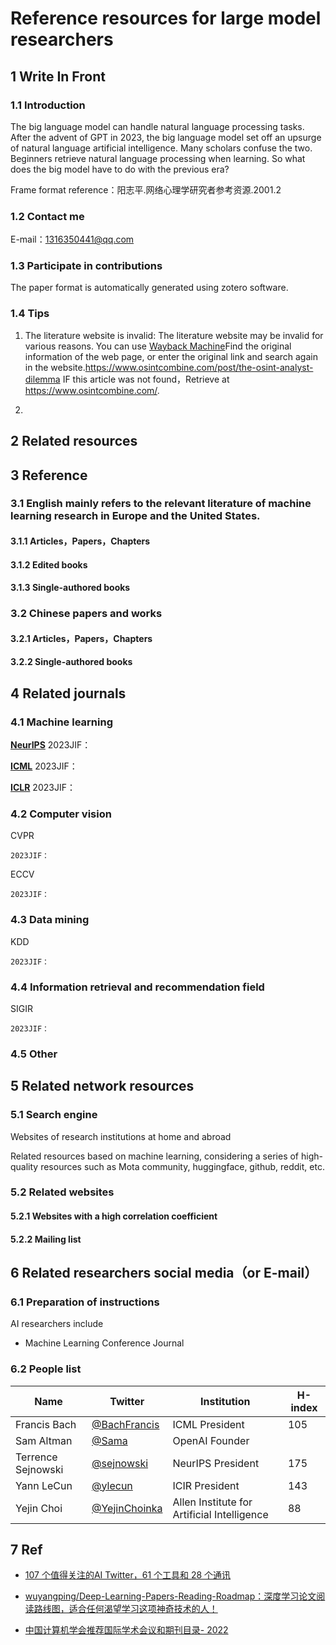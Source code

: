 # Reference resources for large model researchers

## 1 Write In Front

### 1.1 Introduction

The big language model can handle natural language processing tasks. After the advent of GPT in 2023, the big language model set off an upsurge of natural language artificial intelligence. Many scholars confuse the two. Beginners retrieve natural language processing when learning. So what does the big model have to do with the previous era?

Frame format reference：阳志平.网络心理学研究者参考资源.2001.2

### 1.2 Contact me

E-mail：1316350441@qq.com

### 1.3 Participate in contributions

The paper format is automatically generated using zotero software.

### 1.4 Tips

1. The literature website is invalid: The literature website may be invalid for various reasons. You can use [Wayback Machine](https://web.archive.org/)Find the original information of the web page, or enter the original link and search again in the website.https://www.osintcombine.com/post/the-osint-analyst-dilemma IF this article was not found，Retrieve at https://www.osintcombine.com/.

2. 

## 2 Related resources

## 3 Reference

### 3.1 English mainly refers to the relevant literature of machine learning research in Europe and the United States.

#### 3.1.1 Articles，Papers，Chapters

#### 3.1.2 Edited books

#### 3.1.3 Single-authored books

### 3.2 Chinese papers and works

#### 3.2.1 Articles，Papers，Chapters

#### 3.2.2 Single-authored books



## 4 Related journals

### 4.1 Machine learning

**[NeurIPS](https://nips.cc/)** 2023JIF：

**[ICML](https://icml.cc/)** 2023JIF：

**[ICLR](https://iclr.cc/)** 2023JIF：

### 4.2 Computer vision

CVPR
	
	2023JIF：

ECCV
	
	2023JIF：

### 4.3 Data mining

KDD
	
	2023JIF：

### 4.4 Information retrieval and recommendation field

SIGIR
	
	2023JIF：

### 4.5 Other

## 5 Related network resources

### 5.1 Search engine

Websites of research institutions at home and abroad

Related resources based on machine learning, considering a series of high-quality resources such as Mota community, huggingface, github, reddit, etc.

### 5.2 Related websites



#### 5.2.1 Websites with a high correlation coefficient

#### 5.2.2 Mailing list

## 6 Related researchers social media（or E-mail）

### 6.1 Preparation of instructions

AI researchers include
- Machine Learning Conference Journal

### 6.2 People list

| Name               | Twitter                                           | Institution                                 | H-index |
|--------------------|---------------------------------------------------|---------------------------------------------|---------|
| Francis Bach       | [@BachFrancis](https://twitter.com/BachFrancis)   | ICML President                              | 105     |
| Sam Altman         | [@Sama](https://twitter.com/sama)                 | OpenAI Founder                              |         |
| Terrence Sejnowski | [@sejnowski](https://twitter.com/sejnowski)       | NeurIPS President                           | 175     |
| Yann LeCun         | [@ylecun](https://twitter.com/ylecun)             | ICIR President                              | 143     |
| Yejin Choi         | [@YejinChoinka](https://twitter.com/YejinChoinka) | Allen Institute for Artificial Intelligence | 88      |

## 7 Ref

- [107 个值得关注的AI Twitter，61 个工具和 28 个通讯](https://hub.baai.ac.cn/view/24040)

- [wuyangping/Deep-Learning-Papers-Reading-Roadmap：深度学习论文阅读路线图，适合任何渴望学习这项神奇技术的人！](https://github.com/floodsung/Deep-Learning-Papers-Reading-Roadmap)

- [中国计算机学会推荐国际学术会议和期刊目录- 2022](https://www.ccf.org.cn/ccf/contentcore/resource/download?ID=24593B4DA44CC9C37A775C5FAF753AF7513C9AC66E1E3AA5B3CD410B5EC529F8)

